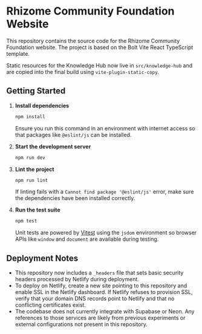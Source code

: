 # Rhizome Community Foundation Website

This repository contains the source code for the Rhizome Community Foundation website. The project is based on the Bolt Vite React TypeScript template.

Static resources for the Knowledge Hub now live in `src/knowledge-hub` and are copied into the final build using `vite-plugin-static-copy`.

## Getting Started

1. **Install dependencies**
   ```bash
   npm install
   ```
   Ensure you run this command in an environment with internet access so that packages like `@eslint/js` can be installed.

2. **Start the development server**
   ```bash
   npm run dev
   ```

3. **Lint the project**
   ```bash
   npm run lint
   ```
   If linting fails with a `Cannot find package '@eslint/js'` error, make sure the dependencies have been installed correctly.

4. **Run the test suite**
   ```bash
   npm test
   ```
   Unit tests are powered by [Vitest](https://vitest.dev/) using the `jsdom` environment so browser APIs like `window` and `document` are available during testing.

## Deployment Notes

- This repository now includes a `_headers` file that sets basic security headers processed by Netlify during deployment.
- To deploy on Netlify, create a new site pointing to this repository and enable SSL in the Netlify dashboard. If Netlify refuses to provision SSL, verify that your domain DNS records point to Netlify and that no conflicting certificates exist.
- The codebase does not currently integrate with Supabase or Neon. Any references to those services are likely from previous experiments or external configurations not present in this repository.


